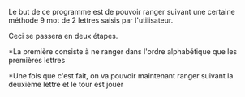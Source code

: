 Le but de ce programme est de pouvoir ranger suivant une certaine méthode 9 mot de 2 lettres saisis par l'utilisateur.

Ceci se passera en deux étapes.

*La première consiste à ne ranger dans l'ordre alphabétique que les premières lettres

*Une fois que c'est fait, on va pouvoir maintenant ranger suivant la deuxième lettre et le tour est jouer